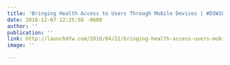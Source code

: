 ```yaml
---
title: 'Bringing Health Access to Users Through Mobile Devices | #DSW16'
date: 2018-12-07 12:25:58 -0600
author: ''
publication: ''
link: http://launchdfw.com/2016/04/22/bringing-health-access-users-mobile-devices-dsw16/
image: ''

---
```


